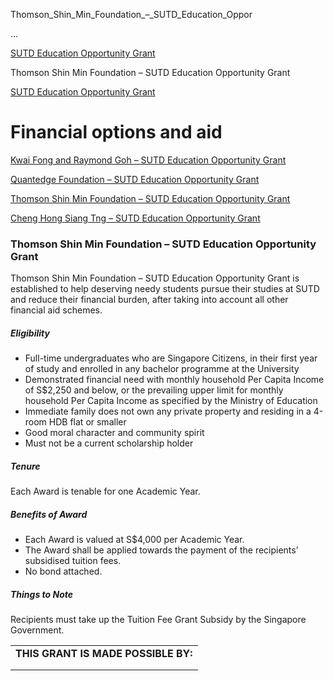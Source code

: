 Thomson_Shin_Min_Foundation_–_SUTD_Education_Oppor



…

 [SUTD Education Opportunity Grant](/admissions/undergraduate/financing-options-and-aid/financial-aid/sutd-education-opportunity-grant) 

Thomson Shin Min Foundation – SUTD Education Opportunity Grant

[SUTD Education Opportunity Grant](https://www.sutd.edu.sg/admissions/undergraduate/financing-options-and-aid/financial-aid/sutd-education-opportunity-grant)

Financial options and aid
=========================

[Kwai Fong and Raymond Goh – SUTD Education Opportunity Grant](/admissions/undergraduate/financing-options-and-aid/financial-aid/sutd-education-opportunity-grant/kwai-fong-and-raymond-goh-sutd-education-opportunity-grant/#tabs)

[Quantedge Foundation – SUTD Education Opportunity Grant](/admissions/undergraduate/financing-options-and-aid/financial-aid/sutd-education-opportunity-grant/quantedge-foundation-sutd-education-opportunity-grant/#tabs)

[Thomson Shin Min Foundation – SUTD Education Opportunity Grant](/admissions/undergraduate/financing-options-and-aid/financial-aid/sutd-education-opportunity-grant/thomson-shin-min-foundation-sutd-education-opportunity-grant/#tabs)

[Cheng Hong Siang Tng – SUTD Education Opportunity Grant](/admissions/undergraduate/financing-options-and-aid/financial-aid/sutd-education-opportunity-grant/cheng-hong-siang-tng-sutd-education-oppurtunity-grant/#tabs)

### Thomson Shin Min Foundation – SUTD Education Opportunity Grant



Thomson Shin Min Foundation – SUTD Education Opportunity Grant is established to help deserving needy students pursue their studies at SUTD and reduce their financial burden, after taking into account all other financial aid schemes.



##### **Eligibility**



* Full-time undergraduates who are Singapore Citizens, in their first year of study and enrolled in any bachelor programme at the University
* Demonstrated financial need with monthly household Per Capita Income of S$2,250 and below, or the prevailing upper limit for monthly household Per Capita Income as specified by the Ministry of Education
* Immediate family does not own any private property and residing in a 4-room HDB flat or smaller
* Good moral character and community spirit
* Must not be a current scholarship holder


##### **Tenure**



Each Award is tenable for one Academic Year.



##### **Benefits of Award**



* Each Award is valued at S$4,000 per Academic Year.
* The Award shall be applied towards the payment of the recipients’ subsidised tuition fees.
* No bond attached.


##### **Things to Note**



Recipients must take up the Tuition Fee Grant Subsidy by the Singapore Government.



|  |
| --- |
| **THIS GRANT IS MADE POSSIBLE BY:** |
|  |
|  |

